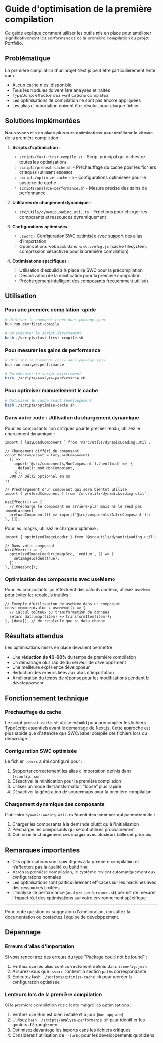 # Guide d'optimisation de la première compilation

Ce guide explique comment utiliser les outils mis en place pour améliorer significativement les performances de la première compilation du projet Portfolio.

## Problématique

La première compilation d'un projet Next.js peut être particulièrement lente car :

- Aucun cache n'est disponible
- Tous les modules doivent être analysés et traités
- TypeScript effectue des vérifications complètes
- Les optimisations de compilation ne sont pas encore appliquées
- Les alias d'importation doivent être résolus pour chaque fichier

## Solutions implémentées

Nous avons mis en place plusieurs optimisations pour améliorer la vitesse de la première compilation :

1. **Scripts d'optimisation** :

   - `scripts/fast-first-compile.sh` - Script principal qui orchestre toutes les optimisations
   - `scripts/preheat-cache.sh` - Préchauffage du cache pour les fichiers critiques (utilisant esbuild)
   - `scripts/optimize-cache.sh` - Configurations optimisées pour le système de cache
   - `scripts/analyze-performance.sh` - Mesure précise des gains de performance

2. **Utilitaires de chargement dynamique** :

   - `src/utils/dynamicLoading.util.ts` - Fonctions pour charger les composants et ressources dynamiquement

3. **Configurations optimisées** :

   - `.swcrc` - Configuration SWC optimisée avec support des alias d'importation
   - Optimisations webpack dans `next.config.js` (cache filesystem, compression désactivée pour la première compilation)

4. **Optimisations spécifiques** :
   - Utilisation d'esbuild à la place de SWC pour la précompilation
   - Désactivation de la minification pour la première compilation
   - Préchargement intelligent des composants fréquemment utilisés

## Utilisation

### Pour une première compilation rapide

```bash
# Utiliser la commande créée dans package.json
bun run dev:first-compile

# Ou exécuter le script directement
bash ./scripts/fast-first-compile.sh
```

### Pour mesurer les gains de performance

```bash
# Utiliser la commande créée dans package.json
bun run analyze:performance

# Ou exécuter le script directement
bash ./scripts/analyze-performance.sh
```

### Pour optimiser manuellement le cache

```bash
# Optimiser le cache avant développement
bash ./scripts/optimize-cache.sh
```

### Dans votre code : Utilisation du chargement dynamique

Pour les composants non critiques pour le premier rendu, utilisez le chargement dynamique :

```tsx
import { lazyLoadComponent } from '@src/utils/dynamicLoading.util';

// Chargement différé du composant
const MonComposant = lazyLoadComponent(
  () =>
    import('@src/components/MonComposant').then((mod) => ({
      default: mod.MonComposant,
    })),
  300 // Délai optionnel en ms
);

// Préchargement d'un composant qui sera bientôt utilisé
import { preloadComponent } from '@src/utils/dynamicLoading.util';

useEffect(() => {
  // Précharge le composant en arrière-plan mais ne le rend pas immédiatement
  preloadComponent(() => import('@src/components/AutreComposant'));
}, []);
```

Pour les images, utilisez le chargeur optimisé :

```tsx
import { optimizedImageLoader } from '@src/utils/dynamicLoading.util';

// Dans votre composant
useEffect(() => {
  optimizedImageLoader(imageSrc, 'medium', () => {
    setImageLoaded(true);
  });
}, [imageSrc]);
```

### Optimisation des composants avec useMemo

Pour les composants qui effectuent des calculs coûteux, utilisez `useMemo` pour éviter les recalculs inutiles :

```tsx
// Exemple d'utilisation de useMemo dans un composant
const memoizedValue = useMemo(() => {
  // Calcul coûteux ou transformation de données
  return data.map((item) => transformItem(item));
}, [data]); // Ne recalcule que si data change
```

## Résultats attendus

Les optimisations mises en place devraient permettre :

- Une **réduction de 40-60%** du temps de première compilation
- Un démarrage plus rapide du serveur de développement
- Une meilleure expérience développeur
- Réduction des erreurs liées aux alias d'importation
- Amélioration du temps de réponse pour les modifications pendant le développement

## Fonctionnement technique

### Préchauffage du cache

Le script `preheat-cache.sh` utilise esbuild pour précompiler les fichiers TypeScript essentiels avant le démarrage de Next.js. Cette approche est plus rapide que d'attendre que SWC/babel compile ces fichiers lors du démarrage.

### Configuration SWC optimisée

Le fichier `.swcrc` a été configuré pour :

1. Supporter correctement les alias d'importation définis dans `tsconfig.json`
2. Désactiver la minification pour la première compilation
3. Utiliser un mode de transformation "loose" plus rapide
4. Désactiver la génération de sourcemaps pour la première compilation

### Chargement dynamique des composants

L'utilitaire `dynamicLoading.util.ts` fournit des fonctions qui permettent de :

1. Charger les composants à la demande plutôt qu'à l'initialisation
2. Précharger les composants qui seront utilisés prochainement
3. Optimiser le chargement des images avec plusieurs tailles et priorités

## Remarques importantes

- Ces optimisations sont spécifiques à la première compilation et n'affectent pas la qualité du build final
- Après la première compilation, le système revient automatiquement aux configurations normales
- Les optimisations sont particulièrement efficaces sur les machines avec des ressources limitées
- L'analyse de performance (`analyze-performance.sh`) permet de mesurer l'impact réel des optimisations sur votre environnement spécifique

---

Pour toute question ou suggestion d'amélioration, consultez la documentation ou contactez l'équipe de développement.

## Dépannage

### Erreurs d'alias d'importation

Si vous rencontrez des erreurs du type "Package could not be found" :

1. Vérifiez que les alias sont correctement définis dans `tsconfig.json`
2. Assurez-vous que `.swcrc` contient la section `paths` correspondante
3. Exécutez `bash ./scripts/optimize-cache.sh` pour recréer la configuration optimisée

### Lenteurs lors de la première compilation

Si la première compilation reste lente malgré les optimisations :

1. Vérifiez que Bun est bien installé et à jour (`bun upgrade`)
2. Utilisez `bash ./scripts/analyze-performance.sh` pour identifier les goulots d'étranglement
3. Optimisez davantage les imports dans les fichiers critiques
4. Considérez l'utilisation de `--turbo` pour les développements quotidiens
